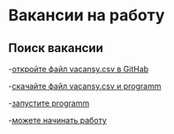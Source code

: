 # Вакансии на работу 
## Поиск вакансии 
-[откройте файл vacansy.csv в GitHab](крнрнео)

-[скачайте файл vacansy.csv и programm]()

-[запустите programm]()

-[можете начинать работу]()
